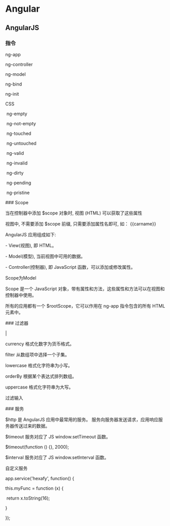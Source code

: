 # Angular

## AngularJS

### 指令

   ng-app

   ng-controller

   ng-model

   ng-bind

   ng-init

   CSS

​      ng-empty

​      ng-not-empty

​      ng-touched

​      ng-untouched

​      ng-valid

​      ng-invalid

​      ng-dirty

​      ng-pending

​      ng-pristine

\### Scope

   当在控制器中添加 $scope 对象时, 视图 (HTML) 可以获取了这些属性

   视图中, 不需要添加 $scope 前缀, 只需要添加属性名即可, 如： {{carname}}

   AngularJS 应用组成如下:

\- View(视图), 即 HTML。

\- Model(模型), 当前视图中可用的数据。

\- Controller(控制器), 即 JavaScript 函数，可以添加或修改属性。

   Scope为Model

   Scope 是一个 JavaScript 对象，带有属性和方法，这些属性和方法可以在视图和控制器中使用。

   所有的应用都有一个 $rootScope，它可以作用在 ng-app 指令包含的所有 HTML 元素中。

\### 过滤器

   |

   currency   格式化数字为货币格式。

   filter   从数组项中选择一个子集。

   lowercase   格式化字符串为小写。

   orderBy   根据某个表达式排列数组。

   uppercase   格式化字符串为大写。

   过滤输入

\### 服务

   $http 是 AngularJS 应用中最常用的服务。 服务向服务器发送请求，应用响应服务器传送过来的数据。

   $timeout 服务对应了 JS window.setTimeout 函数。

   $timeout(function () {}, 2000);

   $interval 服务对应了 JS window.setInterval 函数。

   自定义服务  

   app.service('hexafy', function() {

   this.myFunc = function (x) {

​      return x.toString(16);

   }

   });